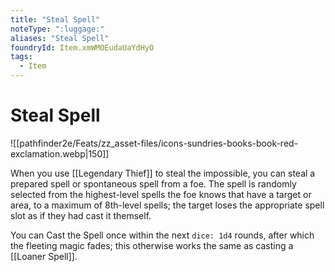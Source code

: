 ```yaml
---
title: "Steal Spell"
noteType: ":luggage:"
aliases: "Steal Spell"
foundryId: Item.xmWMOEudaUaYdHyO
tags:
  - Item
---
```


# Steal Spell
![[pathfinder2e/Feats/zz_asset-files/icons-sundries-books-book-red-exclamation.webp|150]]

When you use [[Legendary Thief]] to steal the impossible, you can steal a prepared spell or spontaneous spell from a foe. The spell is randomly selected from the highest-level spells the foe knows that have a target or area, to a maximum of 8th-level spells; the target loses the appropriate spell slot as if they had cast it themself.

You can Cast the Spell once within the next `dice: 1d4` rounds, after which the fleeting magic fades; this otherwise works the same as casting a [[Loaner Spell]].
